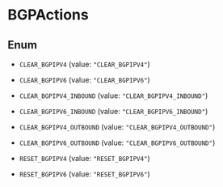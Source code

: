 

# BGPActions

## Enum


* `CLEAR_BGPIPV4` (value: `"CLEAR_BGPIPV4"`)

* `CLEAR_BGPIPV6` (value: `"CLEAR_BGPIPV6"`)

* `CLEAR_BGPIPV4_INBOUND` (value: `"CLEAR_BGPIPV4_INBOUND"`)

* `CLEAR_BGPIPV6_INBOUND` (value: `"CLEAR_BGPIPV6_INBOUND"`)

* `CLEAR_BGPIPV4_OUTBOUND` (value: `"CLEAR_BGPIPV4_OUTBOUND"`)

* `CLEAR_BGPIPV6_OUTBOUND` (value: `"CLEAR_BGPIPV6_OUTBOUND"`)

* `RESET_BGPIPV4` (value: `"RESET_BGPIPV4"`)

* `RESET_BGPIPV6` (value: `"RESET_BGPIPV6"`)




